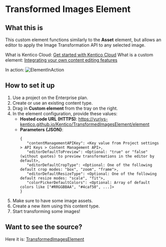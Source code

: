 ﻿# Transformed Images Element

## What this is
This custom element functions similarly to the **Asset** element, but allows an editor to apply the Image Transformation API to any selected image.

What is Kentico Cloud: [Get started with Kentico Cloud](https://docs.kenticocloud.com/tutorials/get-started-with-kentico-cloud)
What is a custom element: [Integrating your own content editing features](https://developer.kenticocloud.com/docs/integrating-content-editing-features)

In action:
![ElementInAction](https://user-images.githubusercontent.com/34716163/55026851-35778180-4fda-11e9-878f-f790ed4bedb3.gif)

## How to set it up

1. Use a project on the Enterprise plan.
2. Create or use an existing content type.
3. Drag in **Custom element** from the tray on the right.
4. In the element configuration, provide these values:
   - **Hosted code URL (HTTPS)**: https://yuriys-kentico.github.io/Kentico/TransformedImagesElement/element
   - **Parameters {JSON}**:
     ```
     {
        "contentManagementAPIKey": <Key value from Project settings > API Keys > Content Management API>,
        "editorDefaultToPreview": <Optional: "true" or "false" (without quotes) to preview transformations in the editor by default>,
        "editorDefaultCropType": <Optional: One of the following default crop modes: "box", "zoom", "frame">,
        "editorDefaultResizeType": <Optional: One of the following default resize modes: "scale", "fit">,
        "colorPickerDefaultColors": <Optional: Array of default colors like ["#RRGGBBAA", "#4caf50", ...]>
     }
     ```
5. Make sure to have some image assets.
6. Create a new item using this content type.
7. Start transforming some images!

## Want to see the source?
Here it is: [TransformedImagesElement](https://github.com/yuriys-kentico/TransformedImagesElement)
